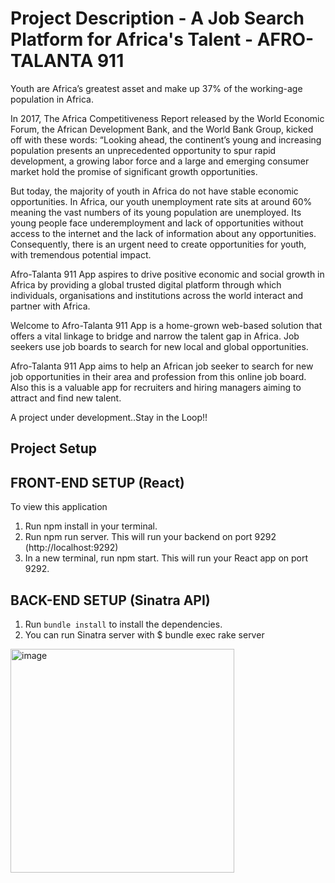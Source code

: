 # Project Description - A Job Search Platform for Africa's Talent - AFRO-TALANTA 911

Youth are Africa’s greatest asset and make up 37% of the working-age population in Africa.

In 2017, The Africa Competitiveness Report released by the World Economic Forum, the African Development Bank, and the World Bank Group, kicked off with these words: “Looking ahead, the continent’s young and increasing population presents an unprecedented opportunity to spur rapid development, a growing labor force and a large and emerging consumer market hold the promise of significant growth opportunities.

But today, the majority of youth in Africa do not have stable economic opportunities. In Africa, our youth unemployment rate sits at around 60% meaning the vast numbers of its young population are unemployed. Its young people face underemployment and lack of opportunities without access to the internet and the lack of information about any opportunities. Consequently, there is an urgent need to create opportunities for youth, with tremendous potential impact.

Afro-Talanta 911 App aspires to drive positive economic and social growth in Africa by providing a global trusted digital platform through which individuals, organisations and institutions across the world interact and partner with Africa.

Welcome to Afro-Talanta 911 App is a home-grown web-based solution that offers a vital linkage to bridge and narrow the talent gap in Africa. Job seekers use job boards to search for new local and global opportunities.

Afro-Talanta 911 App aims to help an African job seeker to search for new job opportunities in their area and profession from this online job board. Also this is a valuable app for recruiters and hiring managers aiming to attract and find new talent.

A project under development..Stay in the Loop!!
 
 ## Project Setup
 
 ## FRONT-END SETUP (React)
To view this application

1. Run npm install in your terminal.
2. Run npm run server. 
   This will run your backend on port 9292 (http://localhost:9292)
3. In a new terminal, run npm start. This will run your React app on port 9292.

 ## BACK-END SETUP (Sinatra API)
 1. Run `bundle install` to install the dependencies.
 2. You can run Sinatra server with $ bundle exec rake server
 
 
 <img width="358" alt="image" src="https://user-images.githubusercontent.com/118021645/232107725-8fc50544-7737-4018-a9a6-95d5a9a4c386.png">



